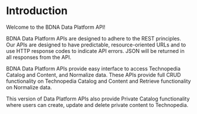 # Introduction

Welcome to the BDNA Data Platform API!

BDNA Data Platform APIs are designed to adhere to the REST principles. Our APIs are designed to have predictable, resource-oriented URLs and to use HTTP response codes to indicate API errors. JSON will be returned in all responses from the API.

BDNA Data Platform APIs provide easy interface to access Technopedia Catalog and Content, and Normalize data. These APIs provide full CRUD functionality on Technopedia Catalog and Content and Retrieve functionality on Normalize data.

This version of Data Platform APIs also provide Private Catalog functionality where users can create, update and delete private content to Technopedia. 
